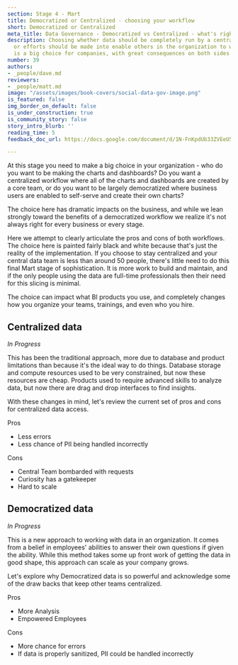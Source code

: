 ```yaml
---
section: Stage 4 - Mart
title: Democratized or Centralized - choosing your workflow
short: Democratized or Centralized
meta_title: Data Governance - Democratized vs Centralized - what's right for you?
description: Choosing whether data should be completely run by a centralized team,
  or efforts should be made into enable others in the organization to work with data
  is a big choice for companies, with great consequences on both sides.
number: 39
authors:
- _people/dave.md
reviewers:
- _people/matt.md
image: "/assets/images/book-covers/social-data-gov-image.png"
is_featured: false
img_border_on_default: false
is_under_construction: true
is_community_story: false
story_intro_blurb: ''
reading_time: 5
feedback_doc_url: https://docs.google.com/document/d/1N-FnKpdUb33ZVEeU5-YsuyVkWVGg2G0H_wlGLCFESak/edit?usp=sharing

---
```

At this stage you need to make a big choice in your organization - who do you want to be making the charts and dashboards? Do you want a centralized workflow where all of the charts and dashboards are created by a core team, or do you want to be largely democratized where business users are enabled to self-serve and create their own charts?

The choice here has dramatic impacts on the business, and while we lean strongly toward the benefits of a democratized workflow we realize it's not always right for every business or every stage.

Here we attempt to clearly articulate the pros and cons of both workflows.  The choice here is painted fairly black and white because that's just the reality of the implementation. If you choose to stay centralized and your central data team is less than around 50 people, there's little need to do this final Mart stage of sophistication. It is more work to build and maintain, and if the only people using the data are full-time professionals then their need for this slicing is minimal.

The choice can impact what BI products you use, and completely changes how you organize your teams, trainings, and even who you hire.

## Centralized data

_In Progress_

This has been the traditional approach, more due to database and product limitations than because it's the ideal way to do things. Database storage and compute resources used to be very constrained, but now these resources are cheap. Products used to require advanced skills to analyze data, but now there are drag and drop interfaces to find insights.

With these changes in mind, let's review the current set of pros and cons for centralized data access.

Pros

* Less errors
* Less chance of PII being handled incorrectly

Cons

* Central Team bombarded with requests
* Curiosity has a gatekeeper
* Hard to scale

## Democratized data

_In Progress_

This is a new approach to working with data in an organization. It comes from a belief in employees' abilities to answer their own questions if given the ability. While this method takes some up front work of getting the data in good shape, this approach can scale as your company grows.

Let's explore why Democratized data is so powerful and acknowledge some of the draw backs that keep other teams centralized.

Pros

* More Analysis
* Empowered Employees

Cons

* More chance for errors
* If data is properly sanitized, PII could be handled incorrectly